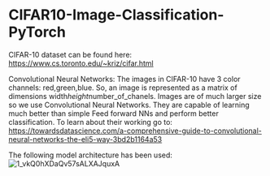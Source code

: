 # CIFAR10-Image-Classification-PyTorch
CIFAR-10 dataset can be found here: https://www.cs.toronto.edu/~kriz/cifar.html

Convolutional Neural Networks:
The images in CIFAR-10 have 3 color channels: red,green,blue. So, an image is represented as a matrix of dimensions width*height*number_of_chanels. Images are of much larger size so we use Convolutional Neural Networks. They are capable of learning much better than simple Feed forward NNs and perform better classification. To learn about their working go to: https://towardsdatascience.com/a-comprehensive-guide-to-convolutional-neural-networks-the-eli5-way-3bd2b1164a53

The following model architecture has been used:
![1_vkQ0hXDaQv57sALXAJquxA](https://user-images.githubusercontent.com/75927878/227107785-870e9b29-7f2f-459a-b4b1-e13a13b5aa89.jpg)
